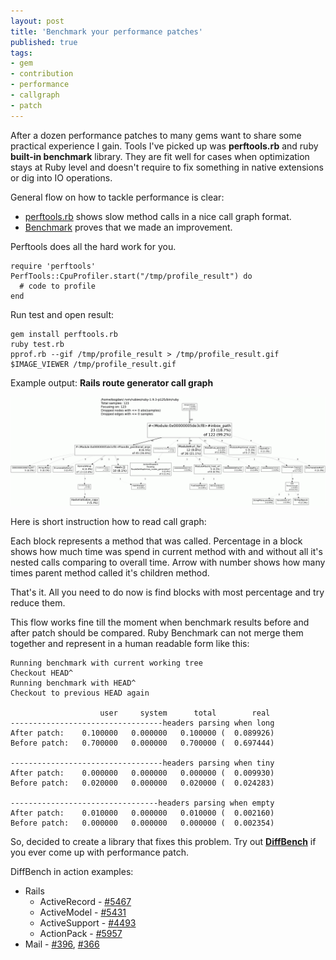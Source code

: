 ```yaml
---
layout: post
title: 'Benchmark your performance patches'
published: true
tags: 
- gem
- contribution
- performance
- callgraph
- patch
---
```


After a dozen performance patches to many gems want to share some practical experience I gain. 
Tools I've picked up was **perftools.rb** and ruby **built-in benchmark** library.
They are fit well for cases when optimization stays at Ruby level and doesn't require to fix something in native extensions or dig into IO operations.

<!--more-->

General flow on how to tackle performance is clear:

* [perftools.rb](https://github.com/tmm1/perftools.rb) shows slow method calls in a nice call graph format.
* [Benchmark](http://ruby-doc.org/stdlib-1.9.2/libdoc/benchmark/rdoc/Benchmark.html) proves that we made an improvement.

Perftools does all the hard work for you. 

    require 'perftools'
    PerfTools::CpuProfiler.start("/tmp/profile_result") do
      # code to profile
    end

Run test and open result:

    gem install perftools.rb
    ruby test.rb
    pprof.rb --gif /tmp/profile_result > /tmp/profile_result.gif
    $IMAGE_VIEWER /tmp/profile_result.gif 


Example output: **Rails route generator call graph**

<a href="http://postimage.org/image/fy4fxhzvr/full/">
  <img src="/images/perf_sample.gif" width="600px"/>
</a>

Here is short instruction how to read call graph: 

Each block represents a method that was called. Percentage in a block shows how much time was spend in current method with and without all it's nested calls comparing to overall time. Arrow with number shows how many times parent method called it's children method.
    
That's it. All you need to do now is find blocks with most percentage and try reduce them.

This flow works fine till the moment when benchmark results before and after patch should be compared. 
Ruby Benchmark can not merge them together and represent in a human readable form like this:

    Running benchmark with current working tree
    Checkout HEAD^
    Running benchmark with HEAD^
    Checkout to previous HEAD again

                        user     system      total        real
    ----------------------------------headers parsing when long
    After patch:    0.100000   0.000000   0.100000 (  0.089926)
    Before patch:   0.700000   0.000000   0.700000 (  0.697444)

    ----------------------------------headers parsing when tiny
    After patch:    0.000000   0.000000   0.000000 (  0.009930)
    Before patch:   0.020000   0.000000   0.020000 (  0.024283)

    ---------------------------------headers parsing when empty
    After patch:    0.010000   0.000000   0.010000 (  0.002160)
    Before patch:   0.000000   0.000000   0.000000 (  0.002354)

So, decided to create a library that fixes this problem.
Try out **[DiffBench](https://github.com/bogdan/diffbench)** if you ever come up with performance patch.

DiffBench in action examples:

* Rails
  * ActiveRecord - [#5467](https://github.com/rails/rails/pull/5467)
  * ActiveModel - [#5431](https://github.com/rails/rails/pull/5431)
  * ActiveSupport - [#4493](https://github.com/rails/rails/pull/4493)
  * ActionPack - [#5957](https://github.com/rails/rails/pull/5957)
* Mail - [#396](https://github.com/mikel/mail/pull/369), [#366](https://github.com/mikel/mail/pull/366)

